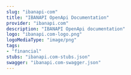 ```yaml
---
slug: "ibanapi-com"
title: "IBANAPI OpenApi Documentation"
provider: "ibanapi.com"
description: "IBANAPI OpenApi documentation"
logo: "ibanapi.com-logo.png"
logoMediaType: "image/png"
tags:
- "financial"
stubs: "ibanapi.com-stubs.json"
swagger: "ibanapi.com-swagger.json"
---
```


